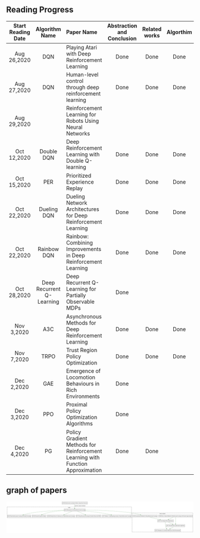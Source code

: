 ## Reading Progress

|Start Reading Date|Algorithm Name|Paper Name|Abstraction and Conclusion |Related works| Algorthim| Mathmetics|Experiments|Discussion|Code|Others|
|:---:|:---:|:------|:---:|:---:|:---:|:---:|:---:|:---:|:---:|:---:|
|Aug 26,2020|DQN|Playing Atari with Deep Reinforcement Learning|Done|Done|Done|Done|Done|Done|Done||
|Aug 27,2020|DQN|Human-level control through deep reinforcement learning|Done|Done|Done|Done|Done|Done|Done||
|Aug 29,2020||Reinforcement Learning for Robots Using Neural Networks||||||||chaper3|
|Oct 12,2020|Double DQN|Deep Reinforcement Learning with Double Q-learning|Done|Done|Done|Done|Done|Done|Done||
|Oct 15,2020|PER|Prioritized Experience Replay|Done|Done|Done|Done|Done|Done|Done||
|Oct 22,2020|Dueling DQN|Dueling Network Architectures for Deep Reinforcement Learning|Done|Done|Done|Done|Done|Done|Done||
|Oct 22,2020|Rainbow DQN|Rainbow: Combining Improvements in Deep Reinforcement Learning|Done|Done|Done|Done|Done|Done|||
|Oct 28,2020|Deep Recurrent Q-Learning|Deep Recurrent Q-Learning for Partially Observable MDPs|Done||||||||
|Nov 3,2020|A3C|Asynchronous Methods for Deep Reinforcement Learning|Done|Done|Done|Done|Done||||
|Nov 7,2020|TRPO|Trust Region Policy Optimization|Done|Done|Done|Done|Done||||
|Dec 2,2020|GAE|Emergence of Locomotion Behaviours in Rich Environments|Done||||||||
|Dec 3,2020|PPO|Proximal Policy Optimization Algorithms|Done||||||||
|Dec 4,2020|PG|Policy Gradient Methods for Reinforcement Learning with Function Approximation|Done|Done||||Done|Done||
## graph of papers
![](./graph.svg)